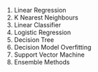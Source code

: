 
1. Linear Regression
2. K Nearest Neighbours
3. Linear Classifier
4. Logistic Regression
5. Decision Tree
6. Decision Model Overfitting
7. Support Vector Machine
8. Ensemble Methods
